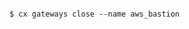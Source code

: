 <!-- usedin: [ _includes/_inlines/Deployment/common/deployment-gateway/deployment-gateway_how-to-deploy-your-stack-behind-the-gate-v1.md] -->

```

$ cx gateways close --name aws_bastion

```

